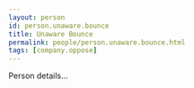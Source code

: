 ```yaml
---
layout: person
id: person.unaware.bounce
title: Unaware Bounce
permalink: people/person.unaware.bounce.html
tags: [company.oppose]
---
```


Person details...